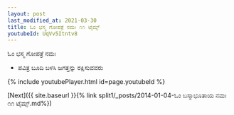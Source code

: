 ```yaml
---
layout: post
last_modified_at: 2021-03-30
title: ಓಂ ಭಸ್ಮ ಗೋಪತ್ರೆ ನಮಃ ೧೧ ಟೈಮ್ಸ್
youtubeId: UqVv5Itntv8
---
```

 
 
 ಓಂ ಭಸ್ಮ ಗೋಪತ್ರೆ ನಮಃ  
 
 -  ಪವಿತ್ರ ಬೂದಿ ಬಳಸಿ ಜಗತ್ತನ್ನು ರಕ್ಷಿಸುವವರು 
 
  
 
  
 
 
 
 
 
 


{% include youtubePlayer.html id=page.youtubeId %}
 
[Next]({{ site.baseurl }}{% link  split1/_posts/2014-01-04-ಓಂ ಬಸ್ಮಾಭೂತಾಯ ನಮಃ ೧೧ ಟೈಮ್ಸ್.md%})
 

